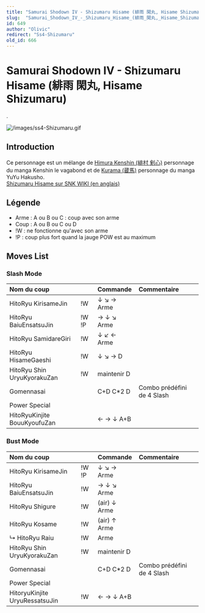 ```yaml
---
title: "Samurai Shodown IV - Shizumaru Hisame (緋雨 閑丸, Hisame Shizumaru)"
slug:  "Samurai_Shodown_IV_-_Shizumaru_Hisame_(緋雨_閑丸,_Hisame_Shizumaru)"
id: 649
author: "Olivic"
redirect: "Ss4-Shizumaru"
old_id: 666
---
```


# Samurai Shodown IV - Shizumaru Hisame (緋雨 閑丸, Hisame Shizumaru)

.

![](/images/ss4-Shizumaru.gif "/images/ss4-Shizumaru.gif")

## Introduction

Ce personnage est un mélange de [Himura Kenshin (緋村
剣心)](http://en.wikipedia.org/wiki/Himura_Kenshin) personnage du manga
Kenshin le vagabond et de [Kurama
(蔵馬)](http://en.wikipedia.org/wiki/Kurama_%28YuYu_Hakusho%29#Kurama)
personnage du manga YuYu Hakusho.  
[Shizumaru Hisame sur SNK WIKI (en
anglais)](http://snk.wikia.com/wiki/Shizumaru_Hisame)

## Légende

- Arme : A ou B ou C : coup avec son arme
- Coup : A ou B ou C ou D
- !W : ne fonctionne qu'avec son arme
- !P : coup plus fort quand la jauge POW est au maximum

## Moves List

### Slash Mode

| Nom du coup                  |       | Commande    | Commentaire                |
|:-----------------------------|-------|:------------|:---------------------------|
| HitoRyu KirisameJin          | !W    | ↓ ↘ → Arme  |                            |
| HitoRyu BaiuEnsatsuJin       | !W !P | → ↓ ↘ Arme  |                            |
| HitoRyu SamidareGiri         | !W    | ↓ ↙ ← Arme  |                            |
| HitoRyu HisameGaeshi         | !W    | ↓ ↘ → D     |                            |
| HitoRyu Shin UryuKyorakuZan  | !W    | maintenir D |                            |
| Gomennasai                   |       | C+D C\*2 D  | Combo prédéfini de 4 Slash |
| Power Special                |       |             |                            |
| HitoRyuKinjite BouuKyoufuZan |       | ← → ↓ A+B   |                            |

### Bust Mode

| Nom du coup                    |       | Commande     | Commentaire                |
|:-------------------------------|-------|:-------------|:---------------------------|
| HitoRyu KirisameJin            | !W !P | ↓ ↘ → Arme   |                            |
| HitoRyu BaiuEnsatsuJin         | !W    | → ↓ ↘ Arme   |                            |
| HitoRyu Shigure                | !W    | (air) ↓ Arme |                            |
| HitoRyu Kosame                 | !W    | (air) ↑ Arme |                            |
| ↳ HitoRyu Raiu                 | !W    | Arme         |                            |
| HitoRyu Shin UryuKyorakuZan    | !W    | maintenir D  |                            |
| Gomennasai                     |       | C+D C\*2 D   | Combo prédéfini de 4 Slash |
| Power Special                  |       |              |                            |
| HitoryuKinjite UryuRessatsuJin | !W    | ← → ↓ A+B    |                            |
